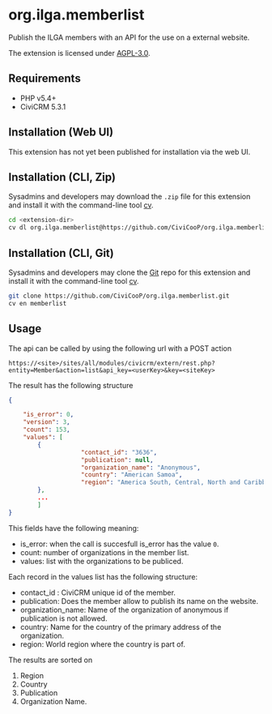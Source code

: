 # org.ilga.memberlist


Publish the ILGA members with an API for the use on a external website.

The extension is licensed under [AGPL-3.0](LICENSE.txt).

## Requirements

* PHP v5.4+
* CiviCRM 5.3.1

## Installation (Web UI)

This extension has not yet been published for installation via the web UI.

## Installation (CLI, Zip)

Sysadmins and developers may download the `.zip` file for this extension and
install it with the command-line tool [cv](https://github.com/civicrm/cv).

```bash
cd <extension-dir>
cv dl org.ilga.memberlist@https://github.com/CiviCooP/org.ilga.memberlist/archive/master.zip
```

## Installation (CLI, Git)

Sysadmins and developers may clone the [Git](https://en.wikipedia.org/wiki/Git) repo for this extension and
install it with the command-line tool [cv](https://github.com/civicrm/cv).

```bash
git clone https://github.com/CiviCooP/org.ilga.memberlist.git
cv en memberlist
```

## Usage

The api can be called by using the following url with a POST action

`https://<site>/sites/all/modules/civicrm/extern/rest.php?entity=Member&action=list&api_key=<userKey>&key=<siteKey>`

The result has the following structure

```json
{

    "is_error": 0,
    "version": 3,
    "count": 153,
    "values": [
        {
                    "contact_id": "3636",
                    "publication": null,
                    "organization_name": "Anonymous",
                    "country": "American Samoa",
                    "region": "America South, Central, North and Caribbean"
        },
        ...
        ]
}
```

This fields have the following meaning:

- is_error: when the call is succesfull is_error has the value `0`.
- count: number of organizations in the member list.
- values: list with the organizations to be publiced.

Each record in the values list has the following structure:

- contact_id : CiviCRM unique id of the member.
- publication: Does the member allow to publish its name on the website.
- organization_name: Name of the organization of anonymous if publication is not allowed.
- country: Name for the country of the primary address of the organization.
- region: World region where the country is part of.

The results are sorted on

1. Region
2. Country
3. Publication
4. Organization Name.




